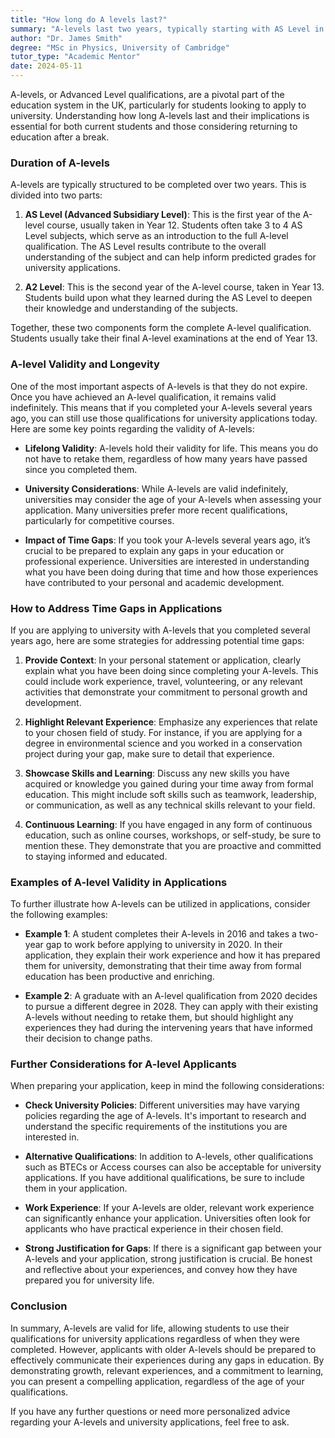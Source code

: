 ```yaml
---
title: "How long do A levels last?"
summary: "A-levels last two years, typically starting with AS Level in Year 12, essential for university applications and further education."
author: "Dr. James Smith"
degree: "MSc in Physics, University of Cambridge"
tutor_type: "Academic Mentor"
date: 2024-05-11
---
```


A-levels, or Advanced Level qualifications, are a pivotal part of the education system in the UK, particularly for students looking to apply to university. Understanding how long A-levels last and their implications is essential for both current students and those considering returning to education after a break. 

### Duration of A-levels

A-levels are typically structured to be completed over two years. This is divided into two parts:

1. **AS Level (Advanced Subsidiary Level)**: This is the first year of the A-level course, usually taken in Year 12. Students often take 3 to 4 AS Level subjects, which serve as an introduction to the full A-level qualification. The AS Level results contribute to the overall understanding of the subject and can help inform predicted grades for university applications. 

2. **A2 Level**: This is the second year of the A-level course, taken in Year 13. Students build upon what they learned during the AS Level to deepen their knowledge and understanding of the subjects. 

Together, these two components form the complete A-level qualification. Students usually take their final A-level examinations at the end of Year 13.

### A-level Validity and Longevity

One of the most important aspects of A-levels is that they do not expire. Once you have achieved an A-level qualification, it remains valid indefinitely. This means that if you completed your A-levels several years ago, you can still use those qualifications for university applications today. Here are some key points regarding the validity of A-levels:

- **Lifelong Validity**: A-levels hold their validity for life. This means you do not have to retake them, regardless of how many years have passed since you completed them.
  
- **University Considerations**: While A-levels are valid indefinitely, universities may consider the age of your A-levels when assessing your application. Many universities prefer more recent qualifications, particularly for competitive courses. 

- **Impact of Time Gaps**: If you took your A-levels several years ago, it’s crucial to be prepared to explain any gaps in your education or professional experience. Universities are interested in understanding what you have been doing during that time and how those experiences have contributed to your personal and academic development.

### How to Address Time Gaps in Applications

If you are applying to university with A-levels that you completed several years ago, here are some strategies for addressing potential time gaps:

1. **Provide Context**: In your personal statement or application, clearly explain what you have been doing since completing your A-levels. This could include work experience, travel, volunteering, or any relevant activities that demonstrate your commitment to personal growth and development.

2. **Highlight Relevant Experience**: Emphasize any experiences that relate to your chosen field of study. For instance, if you are applying for a degree in environmental science and you worked in a conservation project during your gap, make sure to detail that experience.

3. **Showcase Skills and Learning**: Discuss any new skills you have acquired or knowledge you gained during your time away from formal education. This might include soft skills such as teamwork, leadership, or communication, as well as any technical skills relevant to your field.

4. **Continuous Learning**: If you have engaged in any form of continuous education, such as online courses, workshops, or self-study, be sure to mention these. They demonstrate that you are proactive and committed to staying informed and educated.

### Examples of A-level Validity in Applications

To further illustrate how A-levels can be utilized in applications, consider the following examples:

- **Example 1**: A student completes their A-levels in 2016 and takes a two-year gap to work before applying to university in 2020. In their application, they explain their work experience and how it has prepared them for university, demonstrating that their time away from formal education has been productive and enriching.

- **Example 2**: A graduate with an A-level qualification from 2020 decides to pursue a different degree in 2028. They can apply with their existing A-levels without needing to retake them, but should highlight any experiences they had during the intervening years that have informed their decision to change paths.

### Further Considerations for A-level Applicants

When preparing your application, keep in mind the following considerations:

- **Check University Policies**: Different universities may have varying policies regarding the age of A-levels. It's important to research and understand the specific requirements of the institutions you are interested in.

- **Alternative Qualifications**: In addition to A-levels, other qualifications such as BTECs or Access courses can also be acceptable for university applications. If you have additional qualifications, be sure to include them in your application.

- **Work Experience**: If your A-levels are older, relevant work experience can significantly enhance your application. Universities often look for applicants who have practical experience in their chosen field.

- **Strong Justification for Gaps**: If there is a significant gap between your A-levels and your application, strong justification is crucial. Be honest and reflective about your experiences, and convey how they have prepared you for university life.

### Conclusion

In summary, A-levels are valid for life, allowing students to use their qualifications for university applications regardless of when they were completed. However, applicants with older A-levels should be prepared to effectively communicate their experiences during any gaps in education. By demonstrating growth, relevant experiences, and a commitment to learning, you can present a compelling application, regardless of the age of your qualifications. 

If you have any further questions or need more personalized advice regarding your A-levels and university applications, feel free to ask.
    